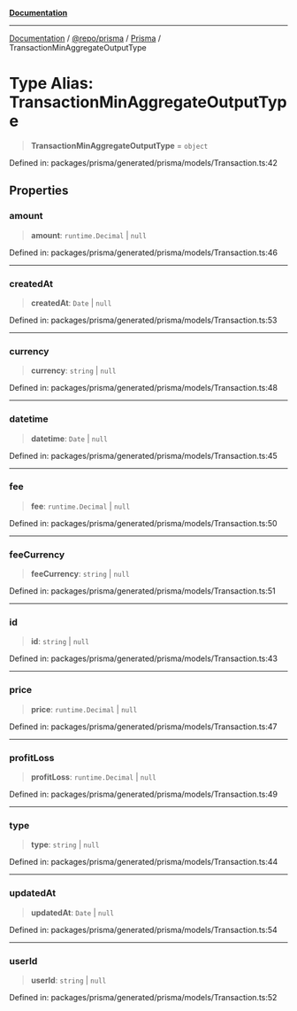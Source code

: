 [**Documentation**](../../../../../README.md)

***

[Documentation](../../../../../README.md) / [@repo/prisma](../../../README.md) / [Prisma](../README.md) / TransactionMinAggregateOutputType

# Type Alias: TransactionMinAggregateOutputType

> **TransactionMinAggregateOutputType** = `object`

Defined in: packages/prisma/generated/prisma/models/Transaction.ts:42

## Properties

### amount

> **amount**: `runtime.Decimal` \| `null`

Defined in: packages/prisma/generated/prisma/models/Transaction.ts:46

***

### createdAt

> **createdAt**: `Date` \| `null`

Defined in: packages/prisma/generated/prisma/models/Transaction.ts:53

***

### currency

> **currency**: `string` \| `null`

Defined in: packages/prisma/generated/prisma/models/Transaction.ts:48

***

### datetime

> **datetime**: `Date` \| `null`

Defined in: packages/prisma/generated/prisma/models/Transaction.ts:45

***

### fee

> **fee**: `runtime.Decimal` \| `null`

Defined in: packages/prisma/generated/prisma/models/Transaction.ts:50

***

### feeCurrency

> **feeCurrency**: `string` \| `null`

Defined in: packages/prisma/generated/prisma/models/Transaction.ts:51

***

### id

> **id**: `string` \| `null`

Defined in: packages/prisma/generated/prisma/models/Transaction.ts:43

***

### price

> **price**: `runtime.Decimal` \| `null`

Defined in: packages/prisma/generated/prisma/models/Transaction.ts:47

***

### profitLoss

> **profitLoss**: `runtime.Decimal` \| `null`

Defined in: packages/prisma/generated/prisma/models/Transaction.ts:49

***

### type

> **type**: `string` \| `null`

Defined in: packages/prisma/generated/prisma/models/Transaction.ts:44

***

### updatedAt

> **updatedAt**: `Date` \| `null`

Defined in: packages/prisma/generated/prisma/models/Transaction.ts:54

***

### userId

> **userId**: `string` \| `null`

Defined in: packages/prisma/generated/prisma/models/Transaction.ts:52
